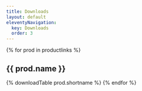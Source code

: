 ```yaml
---
title: Downloads
layout: default
eleventyNavigation:
  key: Downloads
  order: 3
---
```


{% for prod in productlinks %}
<h2>{{ prod.name }}</h2>
{% downloadTable prod.shortname %}
{% endfor %}